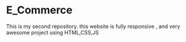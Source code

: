 # E_Commerce
This is my second repository. this website is fully responsive , and very awesome project using HTML,CSS,JS
